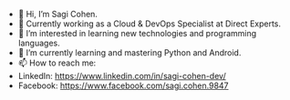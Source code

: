 - 👋 Hi, I’m Sagi Cohen.
- 👋 Currently working as a Cloud & DevOps Specialist at Direct Experts.
- 👀 I’m interested in learning new technologies and programming languages.
- 🌱 I’m currently learning and mastering Python and Android.
- 📫 How to reach me:
- LinkedIn: https://www.linkedin.com/in/sagi-cohen-dev/
- Facebook: https://www.facebook.com/sagi.cohen.9847
<!---
SagiiCohen/SagiiCohen is a ✨ special ✨ repository because its `README.md` (this file) appears on your GitHub profile.
You can click the Preview link to take a look at your changes.
--->
